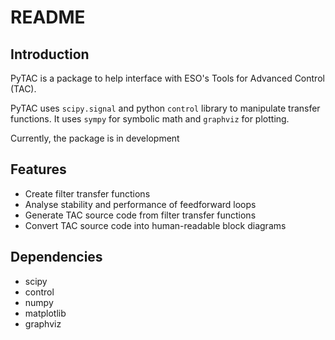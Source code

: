 # README

## Introduction
PyTAC is a package to help interface with ESO's Tools for Advanced Control (TAC).

PyTAC uses `scipy.signal` and python `control` library to manipulate transfer functions. It uses `sympy` for symbolic math and `graphviz` for plotting.

Currently, the package is in development

## Features

* Create filter transfer functions
* Analyse stability and performance of feedforward loops
* Generate TAC source code from filter transfer functions
* Convert TAC source code into human-readable block diagrams

## Dependencies

* scipy
* control
* numpy
* matplotlib
* graphviz


